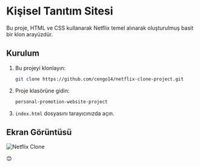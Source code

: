 # Kişisel Tanıtım Sitesi

Bu proje, HTML ve CSS kullanarak Netflix temel alınarak oluşturulmuş basit bir klon arayüzdür.

## Kurulum

1. Bu projeyi klonlayın:

   ```bash
   git clone https://github.com/cengo14/netflix-clone-project.git
   ```

2. Proje klasörüne gidin:

   ```bash
   personal-promotion-website-project
   ```

3. `index.html` dosyasını tarayıcınızda açın.

## Ekran Görüntüsü

![Netflix Clone](desktop.gif)



😊
